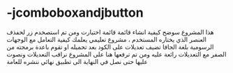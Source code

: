 # -jcomboboxandjbutton
هذا المشروع سوضح كيفية انشاء قائمة قائمة اختيارت ومن تم استصخدم زر لحفذف العنصر الذي يختاره المستخدم ، مشروع تعليمي يعلمك كيفية التعامل مع الوجهات الرسومية بلغة الجافا 
تضيف تعديلات على الكود بعد تحميله او تقوم باعدة برمجته من الصفر مع التعديلات رائعة عليه ومن تم ترفعها هنا على المشروع 
نراقب التعديلات ونصوت عليها حتى نصل في النهاية الى تطبيق نهائي ننشره للعامة 
